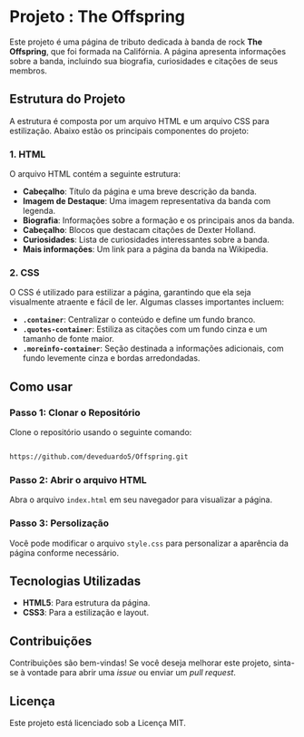 # Projeto : The Offspring

Este projeto é uma página de tributo dedicada à banda de rock **The Offspring**, que foi formada na Califórnia. A página apresenta informações sobre a banda, incluindo sua biografia, curiosidades e citações de seus membros.


## Estrutura do Projeto

A estrutura é composta por um arquivo HTML e um arquivo CSS para estilização. Abaixo estão os principais componentes do projeto:

### 1. HTML

O arquivo HTML contém a seguinte estrutura:

- **Cabeçalho**: Título da página e uma breve descrição da banda.
- **Imagem de Destaque**: Uma imagem representativa da banda com legenda.
- **Biografia**: Informações sobre a formação e os principais anos da banda.
- **Cabeçalho**: Blocos que destacam citações de Dexter Holland.
- **Curiosidades**: Lista de curiosidades interessantes sobre a banda.
- **Mais informações**: Um link para a página da banda na Wikipedia.

### 2. CSS

O CSS é utilizado para estilizar a página, garantindo que ela seja visualmente atraente e fácil de ler. Algumas classes importantes incluem:

- **`.container`**: Centralizar o conteúdo e define um fundo branco.
- **`.quotes-container`**: Estiliza as citações com um fundo cinza e um tamanho de fonte maior.
- **`.moreinfo-container`**: Seção destinada a informações adicionais, com fundo levemente cinza e bordas arredondadas.

## Como usar

### Passo 1: Clonar o Repositório

Clone o repositório usando o seguinte comando:

```bash

https://github.com/deveduardo5/Offspring.git

```

### Passo 2: Abrir o arquivo HTML
Abra o arquivo `index.html` em seu navegador para visualizar a página.

### Passo 3: Persolização
Você pode modificar o arquivo `style.css` para personalizar a aparência da página conforme necessário.

## Tecnologias Utilizadas
- **HTML5**: Para estrutura da página.
- **CSS3**: Para a estilização e layout.

## Contribuições
Contribuições são bem-vindas! Se você deseja melhorar este projeto, sinta-se à vontade para abrir uma *issue* ou enviar um *pull request*.
 
## Licença
Este projeto está licenciado sob a Licença MIT.







